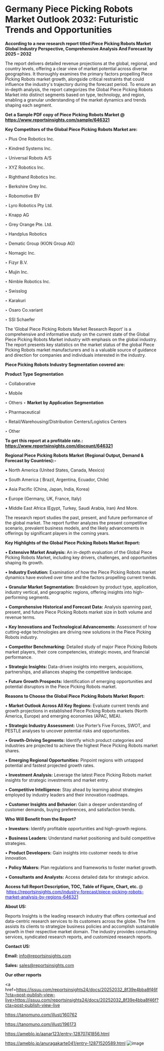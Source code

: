 # Germany Piece Picking Robots Market Outlook 2032: Futuristic Trends and Opportunities

<strong>According to a new research report titled Piece Picking Robots Market Global Industry Perspective, Comprehensive Analysis And Forecast by 2025 – 2032</strong>

The report delivers detailed revenue projections at the global, regional, and country levels, offering a clear view of market potential across diverse geographies. It thoroughly examines the primary factors propelling Piece Picking Robots market growth, alongside critical restraints that could influence the industry's trajectory during the forecast period. To ensure an in-depth analysis, the report categorizes the Global Piece Picking Robots Market into distinct segments based on type, technology, and region, enabling a granular understanding of the market dynamics and trends shaping each segment.

<strong>Get a Sample PDF copy of Piece Picking Robots Market </strong><strong>@<a href=https://www.reportsinsights.com/sample/646321 style=color:#0000ff;> https://www.reportsinsights.com/sample/646321</a></strong></font>

<strong>Key Competitors of the Global Piece Picking Robots Market are:</strong>

‣ Plus One Robotics Inc.

‣ Kindred Systems Inc.

‣ Universal Robots A/S

‣ XYZ Robotics Inc.

‣ Righthand Robotics Inc.

‣ Berkshire Grey Inc.

‣ Robomotive BV

‣ Lyro Robotics Pty Ltd.

‣ Knapp AG

‣ Grey Orange Pte. Ltd.

‣ Handplus Robotics

‣ Dematic Group (KION Group AG)

‣ Nomagic Inc.

‣ Fizyr B.V.

‣ Mujin Inc.

‣ Nimble Robotics Inc.

‣ Swisslog

‣ Karakuri

‣ Osaro
 Co.variant

‣ SSI Schaefer

The ‘Global Piece Picking Robots Market Research Report’ is a comprehensive and informative study on the current state of the Global Piece Picking Robots Market industry with emphasis on the global industry. The report presents key statistics on the market status of the global Piece Picking Robots market manufacturers and is a valuable source of guidance and direction for companies and individuals interested in the industry.

<strong>Piece Picking Robots Industry Segmentation covered are:</strong>

<strong>Product Type Segmentation</strong>

‣ Collaborative

‣ Mobile

‣ Others
‣ 
<strong>Market by Application Segmentation</strong>

‣ Pharmaceutical

‣ Retail/Warehousing/Distribution Centers/Logistics Centers

‣ Other

<strong>To get this report at a profitable rate.: <a href=https://www.reportsinsights.com/discount/646321 style=color:#0000ff;>https://www.reportsinsights.com/discount/646321</a></strong></font>

<strong>Regional Piece Picking Robots Market (Regional Output, Demand &amp; Forecast by Countries):-</strong>

• North America (United States, Canada, Mexico)

• South America ( Brazil, Argentina, Ecuador, Chile)

• Asia Pacific (China, Japan, India, Korea)

• Europe (Germany, UK, France, Italy)

• Middle East Africa (Egypt, Turkey, Saudi Arabia, Iran) And More.

The research report studies the past, present, and future performance of the global market. The report further analyzes the present competitive scenario, prevalent business models, and the likely advancements in offerings by significant players in the coming years.

<strong>Key Highlights of the Global Piece Picking Robots Market Report:</strong>

• <strong>Extensive Market Analysis:</strong> An in-depth evaluation of the Global Piece Picking Robots Market, including key drivers, challenges, and opportunities shaping its growth.

• <strong>Industry Evolution:</strong> Examination of how the Piece Picking Robots market dynamics have evolved over time and the factors propelling current trends.

• <strong>Granular Market Segmentation:</strong> Breakdown by product type, application, industry vertical, and geographic regions, offering insights into high-performing segments.

• <strong>Comprehensive Historical and Forecast Data:</strong> Analysis spanning past, present, and future Piece Picking Robots market size in both volume and revenue terms.

• <strong>Key Innovations and Technological Advancements:</strong> Assessment of how cutting-edge technologies are driving new solutions in the Piece Picking Robots industry.

• <strong>Competitor Benchmarking:</strong> Detailed study of major Piece Picking Robots market players, their core competencies, strategic moves, and financial performance.

• <strong>Strategic Insights:</strong> Data-driven insights into mergers, acquisitions, partnerships, and alliances shaping the competitive landscape.

• <strong>Future Growth Prospects:</strong> Identification of emerging opportunities and potential disruptors in the Piece Picking Robots market.

<strong>Reasons to Choose the Global Piece Picking Robots Market Report:</strong>

• <strong>Market Outlook Across All Key Regions:</strong> Evaluate current trends and growth projections in established Piece Picking Robots markets (North America, Europe) and emerging economies (APAC, MEA).

• <strong>Strategic Industry Assessment:</strong> Use Porter’s Five Forces, SWOT, and PESTLE analyses to uncover potential risks and opportunities.

• <strong>Growth-Driving Segments:</strong> Identify which product categories and industries are projected to achieve the highest Piece Picking Robots market shares.

• <strong>Emerging Regional Opportunities:</strong> Pinpoint regions with untapped potential and fastest projected growth rates.

• <strong>Investment Analysis:</strong> Leverage the latest Piece Picking Robots market insights for strategic investments and market entry.

• <strong>Competitive Intelligence:</strong> Stay ahead by learning about strategies employed by industry leaders and their innovation roadmaps.

• <strong>Customer Insights and Behavior:</strong> Gain a deeper understanding of customer demands, buying preferences, and satisfaction trends.

<strong>Who Will Benefit from the Report?</strong>

• <strong>Investors:</strong> Identify profitable opportunities and high-growth regions.

• <strong>Business Leaders:</strong> Understand market positioning and build competitive strategies.

• <strong>Product Developers:</strong> Gain insights into customer needs to drive innovation.

• <strong>Policy Makers:</strong> Plan regulations and frameworks to foster market growth.

• <strong>Consultants and Analysts:</strong> Access detailed data for strategic advice.
</ul>
<strong>Access full Report Description, TOC, Table of Figure, Chart, etc. </strong>@  <a href=https://reportsinsights.com/industry-forecast/piece-picking-robots-market-analysis-by-regions-646321 style=color:#0000ff;>https://reportsinsights.com/industry-forecast/piece-picking-robots-market-analysis-by-regions-646321</a></font>

<strong><strong>About US</strong>:</strong>

Reports Insights is the leading research industry that offers contextual and data-centric research services to its customers across the globe. The firm assists its clients to strategize business policies and accomplish sustainable growth in their respective market domain. The industry provides consulting services, syndicated research reports, and customized research reports.

<strong>Contact US:</strong>

<p class=""""><b>Email:</b> <a href=mailto:info@reportsinsights.com>info@reportsinsights.com</a></p>
<p class=""""><b>Sales:</b> <a href=mailto:sales@reportsinsights.com>sales@reportsinsights.com</a></p>

<strong>Our other reports</strong>

<a href=https://issuu.com/reportsinsights24/docs/20252032_8f39e4bba8f46f?cta=post-publish-view-live>https://issuu.com/reportsinsights24/docs/20252032_8f39e4bba8f46f?cta=post-publish-view-live</a>

<a href=https://tanomuno.com/illust/160762>https://tanomuno.com/illust/160762</a>

<a href=https://tanomuno.com/illust/196173>https://tanomuno.com/illust/196173</a>

<a href=https://ameblo.jp/aanar123/entry-12870741856.html>https://ameblo.jp/aanar123/entry-12870741856.html</a>

<a href=https://ameblo.jp/anuragakarte041/entry-12871520589.html>https://ameblo.jp/anuragakarte041/entry-12871520589.html</a>
![image](https://github.com/user-attachments/assets/fb5a214f-1b3f-4a13-84db-88fb5282517c)
